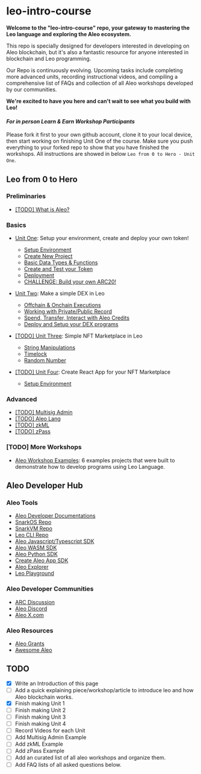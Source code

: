 # leo-intro-course

**Welcome to the "leo-intro-course" repo, your gateway to mastering the Leo language and exploring the Aleo ecosystem.** 

This repo is specially designed for developers interested in developing on Aleo blockchain, but it's also a fantastic resource for anyone interested in blockchain and Leo programming.

Our Repo is continuously evolving. Upcoming tasks include completing more advanced units, recording instructional videos, and compiling a comprehensive list of FAQs and collection of all Aleo workshops developed by our communities.

**We're excited to have you here and can't wait to see what you build with Leo!**

#### *For in person Learn & Earn Workshop Participants*

Please fork it first to your own github account, clone it to your local device, then start working on finishing Unit One of the course. Make sure you push everything to your forked repo to show that you have finished the workshops. All instructions are showed in below `Leo from 0 to Hero - Unit One`.

## Leo from 0 to Hero

### Preliminaries

- [[TODO] What is Aleo?]()

### Basics

- [Unit One](./unit-1/README.md): Setup your environment, create and deploy your own token!
  - [Setup Environment](./unit-1/1-setup-env.md)
  - [Create New Project](./unit-1/2-create-new-project.md)
  - [Basic Data Types & Functions](./unit-1/3-basic-data-types-and-functions.md)
  - [Create and Test your Token](./unit-1/4-create-and-test-your-token.md) 
  - [Deployment](./unit-1/5-deployment.md)
  - [CHALLENGE: Build your own ARC20!](./unit-1/6-CHALLENGE.md)

- [Unit Two](./unit-2/README.md): Make a simple DEX in Leo
  - [Offchain & Onchain Executions]()
  - [Working with Private/Public Record]()
  - [Spend, Transfer, Interact with Aleo Credits]()
  - [Deploy and Setup your DEX programs]()

- [[TODO] Unit Three](./unit-3/README.md): Simple NFT Marketplace in Leo
  - [String Manipulations]()
  - [Timelock]()
  - [Random Number]()

- [[TODO] Unit Four](./unit-4/README.md): Create React App for your NFT Marketplace
  - [Setup Environment]()

### Advanced

- [[TODO] Multisig Admin]()
- [[TODO] Aleo Lang]()
- [[TODO] zkML]()
- [[TODO] zPass]()

### [TODO] More Workshops

- [Aleo Workshop Examples](https://github.com/AleoHQ/workshop): 6 examples projects that were built to demonstrate how to develop programs using Leo Language.

## Aleo Developer Hub

### Aleo Tools
- [Aleo Developer Documentations](https://developer.aleo.org/getting_started/)
- [SnarkOS Repo](http://snarkos.org/)
- [SnarkVM Repo](https://snarkvm.org/)
- [Leo CLI Repo](https://github.com/AleoHQ/leo)
- [Aleo Javascript/Typescript SDK](https://developer.aleo.org/sdk/typescript/overview)
- [Aleo WASM SDK](https://developer.aleo.org/sdk/wasm/installation)
- [Aleo Python SDK](https://developer.aleo.org/sdk/python/aleo-sdk)
- [Create Aleo App SDK](https://developer.aleo.org/sdk/create-aleo-app/installation)
- [Aleo Explorer](https://www.aleo.network/)
- [Leo Playground](https://play.leo-lang.org/)

### Aleo Developer Communities

- [ARC Discussion](https://github.com/AleoHQ/ARCs/discussions/categories/arcs)
- [Aleo Discord](https://discord.gg/aleo)
- [Aleo X.com](https://twitter.com/aleohq)

### Aleo Resources

- [Aleo Grants](https://aleo.org/grants/)
- [Awesome Aleo](https://github.com/howardwu/awesome-aleo)

## TODO

- [x] Write an Introduction of this page
- [ ] Add a quick explaining piece/workshop/article to introduce leo and how Aleo blockchain works.
- [x] Finish making Unit 1
- [ ] Finish making Unit 2
- [ ] Finish making Unit 3
- [ ] Finish making Unit 4
- [ ] Record Videos for each Unit
- [ ] Add Multisig Admin Example
- [ ] Add zkML Example
- [ ] Add zPass Example
- [ ] Add an curated list of all aleo workshops and organize them.
- [ ] Add FAQ lists of all asked questions below.
